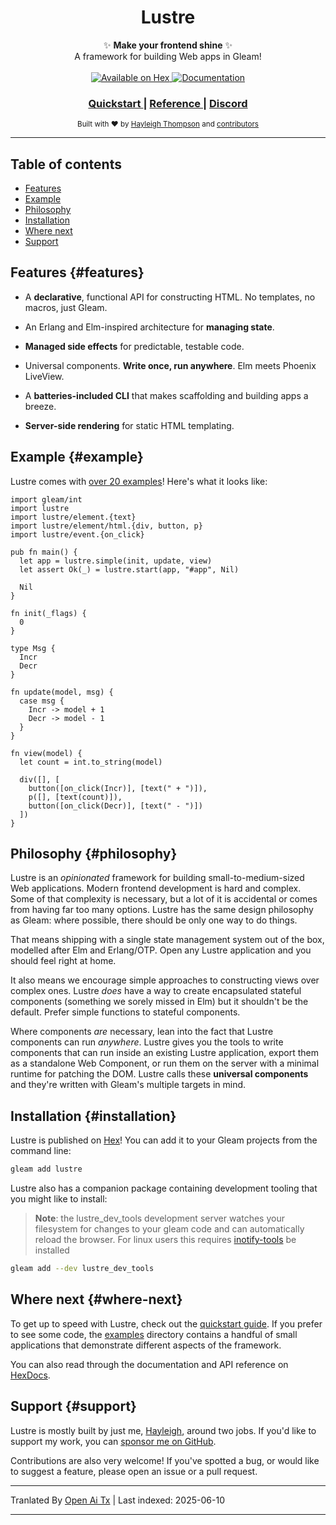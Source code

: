 <h1 align="center">Lustre</h1>

<div align="center">
  ✨ <strong>Make your frontend shine</strong> ✨
</div>

<div align="center">
  A framework for building Web apps in Gleam!
</div>

<br />

<div align="center">
  <a href="https://hex.pm/packages/lustre">
    <img src="https://img.shields.io/hexpm/v/lustre"
      alt="Available on Hex" />
  </a>
  <a href="https://hexdocs.pm/lustre">
    <img src="https://img.shields.io/badge/hex-docs-ffaff3"
      alt="Documentation" />
  </a>
</div>

<div align="center">
  <h3>
    <!--
    <a href="https://lustre.build">
      Website
    </a>
    <span> | </span>
    -->
    <a href="https://hexdocs.pm/lustre/guide/01-quickstart.html">
      Quickstart
    </a>
    <span> | </span>
    <a href="https://hexdocs.pm/lustre">
      Reference
    </a>
    <span> | </span>
    <a href="https://discord.gg/Fm8Pwmy">
      Discord
    </a>
  </h3>
</div>

<div align="center">
  <sub>Built with ❤︎ by
  <a href="https://twitter.com/hayleighdotdev">Hayleigh Thompson</a> and
  <a href="https://github.com/lustre-labs/lustre/graphs/contributors">
    contributors
  </a>
</div>

---

## Table of contents

- [Features](#features)
- [Example](#example)
- [Philosophy](#philosophy)
- [Installation](#installation)
- [Where next](#where-next)
- [Support](#support)

## Features {#features}

- A **declarative**, functional API for constructing HTML. No templates, no macros,
  just Gleam.

- An Erlang and Elm-inspired architecture for **managing state**.

- **Managed side effects** for predictable, testable code.

- Universal components. **Write once, run anywhere**. Elm meets Phoenix LiveView.

- A **batteries-included CLI** that makes scaffolding and building apps a breeze.

- **Server-side rendering** for static HTML templating.

## Example {#example}

Lustre comes with [over 20 examples](https://hexdocs.pm/lustre/reference/examples.html)!
Here's what it looks like:

```gleam
import gleam/int
import lustre
import lustre/element.{text}
import lustre/element/html.{div, button, p}
import lustre/event.{on_click}

pub fn main() {
  let app = lustre.simple(init, update, view)
  let assert Ok(_) = lustre.start(app, "#app", Nil)

  Nil
}

fn init(_flags) {
  0
}

type Msg {
  Incr
  Decr
}

fn update(model, msg) {
  case msg {
    Incr -> model + 1
    Decr -> model - 1
  }
}

fn view(model) {
  let count = int.to_string(model)

  div([], [
    button([on_click(Incr)], [text(" + ")]),
    p([], [text(count)]),
    button([on_click(Decr)], [text(" - ")])
  ])
}
```

## Philosophy {#philosophy}

Lustre is an _opinionated_ framework for building small-to-medium-sized Web
applications. Modern frontend development is hard and complex. Some of that
complexity is necessary, but a lot of it is accidental or comes from having far
too many options. Lustre has the same design philosophy as Gleam: where possible,
there should be only one way to do things.

That means shipping with a single state management system out of the box, modelled
after Elm and Erlang/OTP. Open any Lustre application and you should feel
right at home.

It also means we encourage simple approaches to constructing views over complex
ones. Lustre _does_ have a way to create encapsulated stateful components (something
we sorely missed in Elm) but it shouldn't be the default. Prefer simple functions
to stateful components.

Where components _are_ necessary, lean into the fact that Lustre components can
run _anywhere_. Lustre gives you the tools to write components that can run inside
an existing Lustre application, export them as a standalone Web Component, or run
them on the server with a minimal runtime for patching the DOM. Lustre calls these
**universal components** and they're written with Gleam's multiple targets in mind.

## Installation {#installation}

Lustre is published on [Hex](https://hex.pm/packages/lustre)! You can add it to
your Gleam projects from the command line:

```sh
gleam add lustre
```

Lustre also has a companion package containing development tooling that you might
like to install:

> **Note**: the lustre_dev_tools development server watches your filesystem for
> changes to your gleam code and can automatically reload the browser. For linux
> users this requires [inotify-tools]() be installed

```sh
gleam add --dev lustre_dev_tools
```

## Where next {#where-next}

To get up to speed with Lustre, check out the [quickstart guide](https://hexdocs.pm/lustre/guide/01-quickstart.html).
If you prefer to see some code, the [examples](https://github.com/lustre-labs/lustre/tree/main/examples)
directory contains a handful of small applications that demonstrate different
aspects of the framework.

You can also read through the documentation and API reference on
[HexDocs](https://hexdocs.pm/lustre).

## Support {#support}

Lustre is mostly built by just me, [Hayleigh](https://github.com/hayleigh-dot-dev),
around two jobs. If you'd like to support my work, you can [sponsor me on GitHub](https://github.com/sponsors/hayleigh-dot-dev).

Contributions are also very welcome! If you've spotted a bug, or would like to
suggest a feature, please open an issue or a pull request.

---

Tranlated By [Open Ai Tx](https://github.com/OpenAiTx/OpenAiTx) | Last indexed: 2025-06-10

---